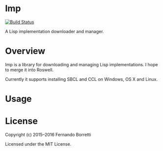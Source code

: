 # Imp

[![Build Status](https://travis-ci.org/roswell/imp.svg?branch=master)](https://travis-ci.org/roswell/imp)

A Lisp implementation downloader and manager.

# Overview

Imp is a library for downloading and managing Lisp implementations. I hope to
merge it into Roswell.

Currently it supports installing SBCL and CCL on Windows, OS X and Linux.

# Usage

# License

Copyright (c) 2015–2016 Fernando Borretti

Licensed under the MIT License.
